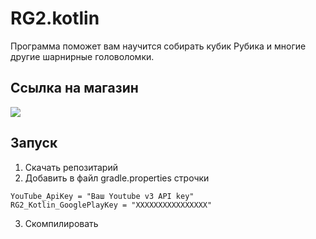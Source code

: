# RG2.kotlin
Программа поможет вам научится собирать кубик Рубика и многие другие шарнирные головоломки.

## Ссылка на магазин
[![](https://user-images.githubusercontent.com/551004/48210434-74c07100-e35e-11e8-8eee-3ba84ffa74d7.png)](https://play.google.com/store/apps/details?id=ru.tohaman.rg2)

## Запуск

1. Скачать репозитарий
2. Добавить в файл gradle.properties строчки
```
YouTube_ApiKey = "Ваш Youtube v3 API key"
RG2_Kotlin_GooglePlayKey = "ХХХХХХХХХХХХХХХХ"
```
3. Скомпилировать
